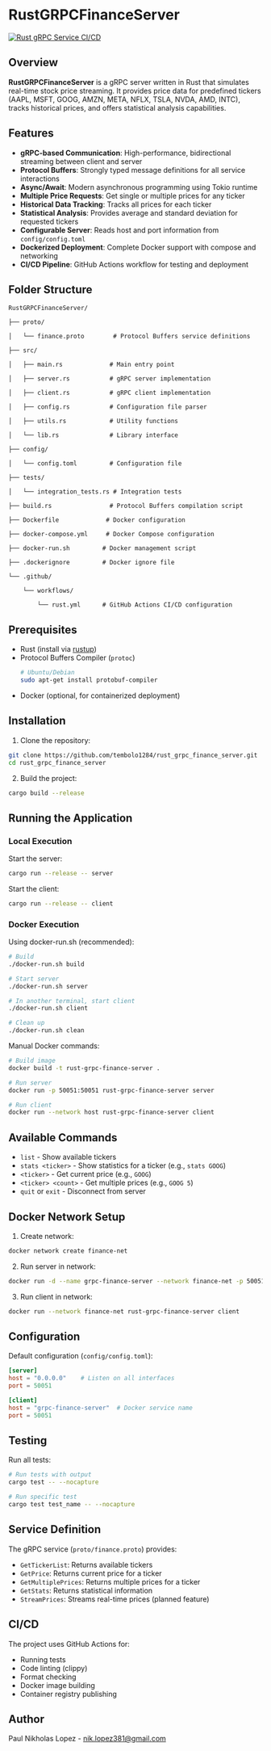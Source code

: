 # RustGRPCFinanceServer

[![Rust gRPC Service CI/CD](https://github.com/tembolo1284/rust_grpc_finance_server/actions/workflows/rust.yml/badge.svg)](https://github.com/tembolo1284/rust_grpc_finance_server/actions/workflows/rust.yml)

## Overview
**RustGRPCFinanceServer** is a gRPC server written in Rust that simulates real-time stock price streaming. It provides price data for predefined tickers (AAPL, MSFT, GOOG, AMZN, META, NFLX, TSLA, NVDA, AMD, INTC), tracks historical prices, and offers statistical analysis capabilities.

## Features
- **gRPC-based Communication**: High-performance, bidirectional streaming between client and server
- **Protocol Buffers**: Strongly typed message definitions for all service interactions
- **Async/Await**: Modern asynchronous programming using Tokio runtime
- **Multiple Price Requests**: Get single or multiple prices for any ticker
- **Historical Data Tracking**: Tracks all prices for each ticker
- **Statistical Analysis**: Provides average and standard deviation for requested tickers
- **Configurable Server**: Reads host and port information from `config/config.toml`
- **Dockerized Deployment**: Complete Docker support with compose and networking
- **CI/CD Pipeline**: GitHub Actions workflow for testing and deployment

## Folder Structure
```plaintext
RustGRPCFinanceServer/

├── proto/

│   └── finance.proto        # Protocol Buffers service definitions

├── src/

│   ├── main.rs             # Main entry point

│   ├── server.rs           # gRPC server implementation

│   ├── client.rs           # gRPC client implementation

│   ├── config.rs           # Configuration file parser

│   ├── utils.rs            # Utility functions

│   └── lib.rs              # Library interface

├── config/

│   └── config.toml         # Configuration file

├── tests/

│   └── integration_tests.rs # Integration tests

├── build.rs                # Protocol Buffers compilation script

├── Dockerfile             # Docker configuration

├── docker-compose.yml     # Docker Compose configuration

├── docker-run.sh         # Docker management script

├── .dockerignore         # Docker ignore file

└── .github/

    └── workflows/

        └── rust.yml      # GitHub Actions CI/CD configuration
```

## Prerequisites
- Rust (install via [rustup](https://rustup.rs/))
- Protocol Buffers Compiler (`protoc`)
  ```bash
  # Ubuntu/Debian
  sudo apt-get install protobuf-compiler
  ```
- Docker (optional, for containerized deployment)

## Installation

1. Clone the repository:
```bash
git clone https://github.com/tembolo1284/rust_grpc_finance_server.git
cd rust_grpc_finance_server
```

2. Build the project:
```bash
cargo build --release
```

## Running the Application

### Local Execution

Start the server:
```bash
cargo run --release -- server
```

Start the client:
```bash
cargo run --release -- client
```

### Docker Execution

Using docker-run.sh (recommended):
```bash
# Build
./docker-run.sh build

# Start server
./docker-run.sh server

# In another terminal, start client
./docker-run.sh client

# Clean up
./docker-run.sh clean
```

Manual Docker commands:
```bash
# Build image
docker build -t rust-grpc-finance-server .

# Run server
docker run -p 50051:50051 rust-grpc-finance-server server

# Run client
docker run --network host rust-grpc-finance-server client
```

## Available Commands
- `list` - Show available tickers
- `stats <ticker>` - Show statistics for a ticker (e.g., `stats GOOG`)
- `<ticker>` - Get current price (e.g., `GOOG`)
- `<ticker> <count>` - Get multiple prices (e.g., `GOOG 5`)
- `quit` or `exit` - Disconnect from server

## Docker Network Setup

1. Create network:
```bash
docker network create finance-net
```

2. Run server in network:
```bash
docker run -d --name grpc-finance-server --network finance-net -p 50051:50051 rust-grpc-finance-server server
```

3. Run client in network:
```bash
docker run --network finance-net rust-grpc-finance-server client
```

## Configuration

Default configuration (`config/config.toml`):
```toml
[server]
host = "0.0.0.0"    # Listen on all interfaces
port = 50051

[client]
host = "grpc-finance-server"  # Docker service name
port = 50051
```

## Testing

Run all tests:
```bash
# Run tests with output
cargo test -- --nocapture

# Run specific test
cargo test test_name -- --nocapture
```

## Service Definition
The gRPC service (`proto/finance.proto`) provides:
- `GetTickerList`: Returns available tickers
- `GetPrice`: Returns current price for a ticker
- `GetMultiplePrices`: Returns multiple prices for a ticker
- `GetStats`: Returns statistical information
- `StreamPrices`: Streams real-time prices (planned feature)

## CI/CD

The project uses GitHub Actions for:
- Running tests
- Code linting (clippy)
- Format checking
- Docker image building
- Container registry publishing

## Author
Paul Nikholas Lopez - [nik.lopez381@gmail.com](mailto:nik.lopez381@gmail.com)

